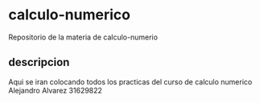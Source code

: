 # calculo-numerico
Repositorio de la materia de calculo-numerio
## descripcion
Aqui se iran colocando todos los practicas del curso de calculo numerico
Alejandro Alvarez 31629822
